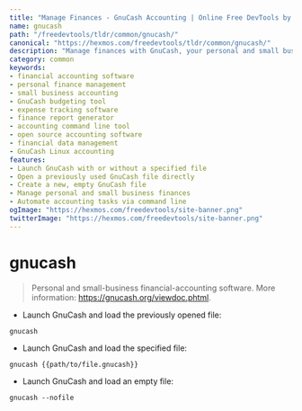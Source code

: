 ```yaml
---
title: "Manage Finances - GnuCash Accounting | Online Free DevTools by Hexmos"
name: gnucash
path: "/freedevtools/tldr/common/gnucash/"
canonical: "https://hexmos.com/freedevtools/tldr/common/gnucash/"
description: "Manage finances with GnuCash, your personal and small business accounting software. Track expenses, create budgets, and generate reports. Free online tool, no registration required."
category: common
keywords:
- financial accounting software
- personal finance management
- small business accounting
- GnuCash budgeting tool
- expense tracking software
- finance report generator
- accounting command line tool
- open source accounting software
- financial data management
- GnuCash Linux accounting
features:
- Launch GnuCash with or without a specified file
- Open a previously used GnuCash file directly
- Create a new, empty GnuCash file
- Manage personal and small business finances
- Automate accounting tasks via command line
ogImage: "https://hexmos.com/freedevtools/site-banner.png"
twitterImage: "https://hexmos.com/freedevtools/site-banner.png"
---
```


# gnucash

> Personal and small-business financial-accounting software.
> More information: <https://gnucash.org/viewdoc.phtml>.

- Launch GnuCash and load the previously opened file:

`gnucash`

- Launch GnuCash and load the specified file:

`gnucash {{path/to/file.gnucash}}`

- Launch GnuCash and load an empty file:

`gnucash --nofile`
